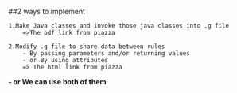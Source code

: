 ##2 ways to implement


	1.Make Java classes and invoke those java classes into .g file
		=>The pdf link from piazza
 
	2.Modify .g file to share data between rules
		- By passing parameters and/or returning values
		- or By using attributes
		=> The html link from piazza
	
**- or We can use both of them**
